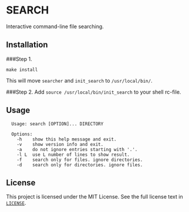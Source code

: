 # SEARCH

Interactive command-line file searching.

## Installation
###Step 1.

```
make install
```

This will move `searcher` and `init_search` to `/usr/local/bin/`.

###Step 2.
Add `source /usr/local/bin/init_search` to your shell rc-file.

## Usage

```
  Usage: search [OPTION]... DIRECTORY

  Options:
    -h    show this help message and exit.
    -v    show version info and exit.
    -a    do not ignore entries starting with '.'.
    -l L  use L number of lines to show result.
    -f    search only for files. ignore directories.
    -d    search only for directories. ignore files.
```

## License
This project is licensed under the MIT License. See the full license text in
[`LICENSE`](LICENSE).
